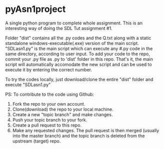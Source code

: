 # pyAsn1project
A single python program to complete whole assignment.
This is an interesting way of doing the SDL Tut assignment #1.

Folder "dist" contains all the .py codes and the Q.txt along with a static standalone windows-executable(.exe) version
of the main script. "SDLasn1.py" is the main script which can execute any #.py code in the same directory, according to user input. To add your code to the repo, commit your .py file as <Qnumber>.py to 'dist' folder in this repo.
That's it, the main script will automatically accomodate the new script
and can be used to execute it by entering the correct number.

To try the codes locally, just download/clone the entire "dist" folder and execute "SDLasn1.py"

PS: To contribute to the code using Github:

1) Fork the repo to your own account.
2) Clone(download) the repo to your local machine.
3) Create a new "topic branch" and make changes.
4) Push your topic branch to your fork.
5) Create a pull request to this repo.
6) Make any requested changes.
The pull request is then merged (usually into the master branch) and the topic branch is deleted from the upstream (target) repo.

